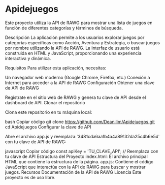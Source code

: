 # Apidejuegos
Este proyecto utiliza la API de RAWG para mostrar una lista de juegos en función de diferentes categorías y términos de búsqueda.

Descripción
La aplicación permite a los usuarios explorar juegos por categorías específicas como Acción, Aventura y Estrategia, o buscar juegos por nombre utilizando la API de RAWG. La interfaz de usuario está construida en HTML y JavaScript, proporcionando una experiencia interactiva y dinámica.

Requisitos
Para utilizar esta aplicación, necesitas:

Un navegador web moderno (Google Chrome, Firefox, etc.)
Conexión a Internet para acceder a la API de RAWG
Configuración
Obtener una clave de API de RAWG

Regístrate en el sitio web de RAWG y genera tu clave de API desde el dashboard de API.
Clonar el repositorio

Clona este repositorio en tu máquina local:

bash
Copiar código
git clone https://github.com/Deanilim/Apidejuegos.git
cd Apidejuegos
Configurar la clave de API

Abre el archivo app.js y reemplaza '3481cda6aa1b4a4a89132da25c4b6e5d' con tu clave de API de RAWG:

javascript
Copiar código
const apiKey = 'TU_CLAVE_API'; // Reemplaza con tu clave de API
Estructura del Proyecto
index.html: El archivo principal HTML que contiene la estructura de la página.
app.js: Contiene el código JavaScript que interactúa con la API de RAWG para buscar y mostrar juegos.
Recursos
Documentación de la API de RAWG
Licencia
Este proyecto es de uso libre.
